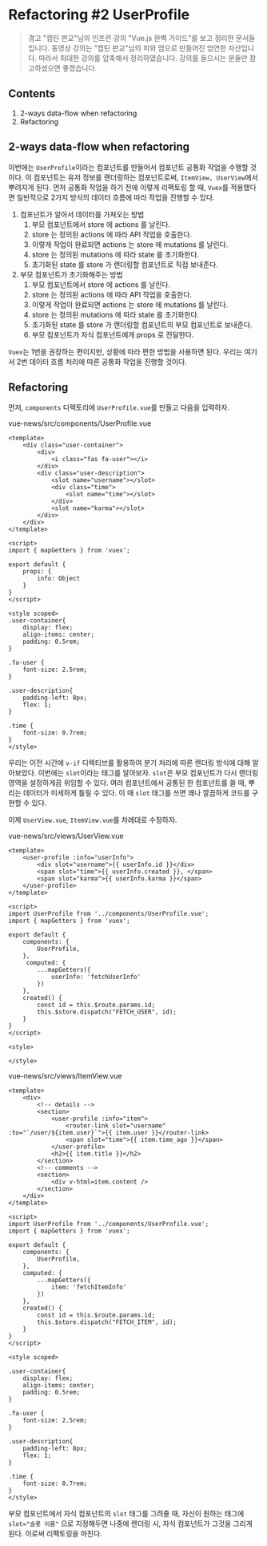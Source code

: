 Refactoring #2 UserProfile
=============================

> 경고
"캡틴 판교"님의 인프런 강의 "Vue.js 완벽 가이드"를 보고 정리한 문서들입니다. 동영상 강의는 "캡틴 판교"님의 피와 땀으로 만들어진 엄연한 자산입니다. 따라서 최대한 강의를 압축해서 정리하였습니다. 강의를 들으시는 분들만 참고하셨으면 좋겠습니다.

Contents
---------

1. 2-ways data-flow when refactoring
2. Refactoring  

2-ways data-flow when refactoring
---------

이번에는 `UserProfile`이라는 컴포넌트를 만들어서 컴포넌트 공통화 작업을 수행할 것이다. 이 컴포넌트는 유저 정보를 랜더링하는 컴포넌트로써, `ItemView, UserView`에서 뿌려지게 된다. 먼저 공통화 작업을 하기 전에 이렇게 리팩토링 할 때, `Vuex`를 적용했다면 일반적으로 2가지 방식의 데이터 흐름에 따라 작업을 진행할 수 있다.

1. 컴포넌트가 알아서 데이터를 가져오는 방법
    1. 부모 컴포넌트에서 store 에 actions 를 날린다.
    2. store 는 정의된 actions 에 따라 API 작업을 호출한다.
    3. 이렇게 작업이 완료되면 actions 는 store 에 mutations 를 날린다.
    4. store 는 정의된 mutations 에 따라 state 를 초기화한다.
    5. 초기화된 state 를 store 가 랜더링할 컴포넌트로 직접 보내준다.
2. 부모 컴포넌트가 초기화해주는 방법
    1. 부모 컴포넌트에서 store 에 actions 를 날린다.
    2. store 는 정의된 actions 에 따라 API 작업을 호출한다.
    3. 이렇게 작업이 완료되면 actions 는 store 에 mutations 를 날린다.
    4. store 는 정의된 mutations 에 따라 state 를 초기화한다.
    5. 초기화된 state 를 store 가 랜더링할 컴포넌트의 부모 컴포넌트로 보내준다.
    6. 부모 컴포넌트가 자식 컴포넌트에게 props 로 전달한다. 

`Vuex`는 1번을 권장하는 편이지만, 상황에 따라 편한 방법을 사용하면 된다. 우리는 여기서 2번 데이터 흐름 처리에 따른 공통화 작업을 진행할 것이다.

Refactoring
---------

먼저, `components` 디렉토리에 `UserProfile.vue`를 만들고 다음을 입력하자.

vue-news/src/components/UserProfile.vue
```vue
<template>
    <div class="user-container">
        <div>
            <i class="fas fa-user"></i>
        </div>
        <div class="user-description">
            <slot name="username"></slot>
            <div class="time">
                <slot name="time"></slot>
            </div>
            <slot name="karma"></slot>
        </div>
    </div>
</template>

<script>
import { mapGetters } from 'vuex';

export default {
    props: {
        info: Object
    }
}
</script>

<style scoped>
.user-container{
    display: flex;
    align-items: center;
    padding: 0.5rem;
}

.fa-user {
    font-size: 2.5rem;
}

.user-description{
    padding-left: 8px;
    flex: 1;
}

.time {
    font-size: 0.7rem;
}
</style>
```

우리는 이전 시간에 `v-if` 디렉티브를 활용하여 분기 처리에 따른 렌더링 방식에 대해 알아보았다. 이번에는 `slot`이라는 태그를 알아보자. `slot`은 부모 컴포넌트가 다시 랜더링 영역을 설정하게끔 위임할 수 있다. 여러 컴포넌트에서 공통된 한 컴포넌트를 쓸 때, 뿌리는 데이터가 미세하게 틀릴 수 있다. 이 때 `slot` 태그를 쓰면 꽤나 깔끔하게 코드를 구현할 수 있다.

이제 `UserView.vue`, `ItemView.vue`를 차례대로 수정하자.

vue-news/src/views/UserView.vue
```vue
<template>  
    <user-profile :info="userInfo">
        <div slot="username">{{ userInfo.id }}</div>
        <span slot="time">{{ userInfo.created }}, </span>
        <span slot="karma">{{ userInfo.karma }}</span>
    </user-profile>
</template>

<script>
import UserProfile from '../components/UserProfile.vue';
import { mapGetters } from 'vuex';

export default {
    components: {
        UserProfile,
    },
     computed: {
        ...mapGetters({
            userInfo: 'fetchUserInfo' 
        })
    },
    created() {
        const id = this.$route.params.id;
        this.$store.dispatch("FETCH_USER", id);
    } 
}
</script>

<style>

</style>
```

vue-news/src/views/ItemView.vue
```vue
<template>
    <div>
        <!-- details -->
        <section>
            <user-profile :info="item">
                <router-link slot="username" :to="`/user/${item.user}`">{{ item.user }}</router-link>
                <span slot="time">{{ item.time_ago }}</span>
            </user-profile>
            <h2>{{ item.title }}</h2>
        </section>
        <!-- comments -->
        <section>
            <div v-html=item.content />
        </section>
    </div>
</template>

<script>
import UserProfile from '../components/UserProfile.vue';
import { mapGetters } from 'vuex';

export default {
    components: {
        UserProfile,
    },
    computed: {
        ...mapGetters({
            item: 'fetchItemInfo'
        })
    },    
    created() {
        const id = this.$route.params.id;
        this.$store.dispatch("FETCH_ITEM", id);
    }
}
</script>

<style scoped>

.user-container{
    display: flex;
    align-items: center;
    padding: 0.5rem;
}

.fa-user {
    font-size: 2.5rem;
}

.user-description{
    padding-left: 8px;
    flex: 1;
}

.time {
    font-size: 0.7rem;
}
</style>
``` 

부모 컴포넌트에서 자식 컴포넌트의 `slot` 태그를 그려줄 때, 자신이 원하는 태그에 `slot="슬롯 이름"` 으로 지정해두면 나중에 렌더링 시, 자식 컴포넌트가 그것을 그리게 된다. 이로써 리팩토링을 마친다. 